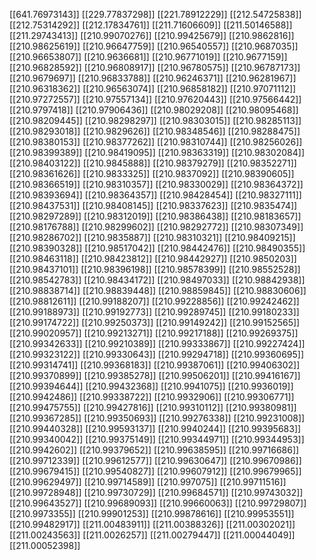[[641.76973143]]
[[229.77837298]]
[[221.78912229]]
[[212.54725838]]
[[212.75314292]]
[[212.17834761]]
[[211.71606609]]
[[211.50146588]]
[[211.29743413]]
[[210.99070276]]
[[210.99425679]]
[[210.9862816]]
[[210.98625619]]
[[210.96647759]]
[[210.96540557]]
[[210.9687035]]
[[210.96653807]]
[[210.9636681]]
[[210.96771019]]
[[210.9677159]]
[[210.96828592]]
[[210.96808917]]
[[210.96780575]]
[[210.96787173]]
[[210.9679697]]
[[210.96833788]]
[[210.96246371]]
[[210.96281967]]
[[210.96318362]]
[[210.96563074]]
[[210.96858182]]
[[210.97071112]]
[[210.97272557]]
[[210.97557134]]
[[210.97620443]]
[[210.97566442]]
[[210.9797418]]
[[210.97906436]]
[[210.98029208]]
[[210.98095468]]
[[210.98209445]]
[[210.98298297]]
[[210.98303015]]
[[210.98285113]]
[[210.98293018]]
[[210.9829626]]
[[210.98348546]]
[[210.98288475]]
[[210.98380153]]
[[210.98377262]]
[[210.98310744]]
[[210.98256026]]
[[210.98399389]]
[[210.98419095]]
[[210.98363319]]
[[210.98302084]]
[[210.98403122]]
[[210.9845888]]
[[210.98379279]]
[[210.98352271]]
[[210.98361626]]
[[210.9833325]]
[[210.9837092]]
[[210.98390605]]
[[210.98366519]]
[[210.98310357]]
[[210.98330029]]
[[210.98364372]]
[[210.98393694]]
[[210.98364357]]
[[210.98428454]]
[[210.98327111]]
[[210.98437531]]
[[210.98408145]]
[[210.98337623]]
[[210.9835474]]
[[210.98297289]]
[[210.98312019]]
[[210.98386438]]
[[210.98183657]]
[[210.98176788]]
[[210.98299602]]
[[210.98292772]]
[[210.98307349]]
[[210.98286702]]
[[210.9835887]]
[[210.98310321]]
[[210.98409215]]
[[210.98390328]]
[[210.98517042]]
[[210.98442476]]
[[210.98490355]]
[[210.98463118]]
[[210.98423812]]
[[210.98442927]]
[[210.9850203]]
[[210.98437101]]
[[210.98396198]]
[[210.98578399]]
[[210.98552528]]
[[210.98542783]]
[[210.98434172]]
[[210.98497033]]
[[210.98842938]]
[[210.98838714]]
[[210.98839448]]
[[210.98859845]]
[[210.98830606]]
[[210.98812611]]
[[210.99188207]]
[[210.99228856]]
[[210.99242462]]
[[210.99188973]]
[[210.99192773]]
[[210.99289745]]
[[210.99180233]]
[[210.99174722]]
[[210.99250373]]
[[210.99149242]]
[[210.99152565]]
[[210.99020957]]
[[210.99213271]]
[[210.99217188]]
[[210.99269375]]
[[210.99342633]]
[[210.99210389]]
[[210.99333867]]
[[210.99227424]]
[[210.99323122]]
[[210.99330643]]
[[210.99294718]]
[[210.99360695]]
[[210.99314741]]
[[210.99368183]]
[[210.99387061]]
[[210.99406302]]
[[210.99370899]]
[[210.99385278]]
[[210.99506201]]
[[210.99416167]]
[[210.99394644]]
[[210.99432368]]
[[210.9941075]]
[[210.9936019]]
[[210.9942486]]
[[210.99338722]]
[[210.9932906]]
[[210.99306771]]
[[210.99475755]]
[[210.99427816]]
[[210.99310112]]
[[210.99380981]]
[[210.99367285]]
[[210.99350693]]
[[210.99276338]]
[[210.99231008]]
[[210.99440328]]
[[210.99593137]]
[[210.9940244]]
[[210.99395683]]
[[210.99340042]]
[[210.99375149]]
[[210.99344971]]
[[210.99344953]]
[[210.9942602]]
[[210.99379652]]
[[210.99638595]]
[[210.99716686]]
[[210.99712339]]
[[210.99612577]]
[[210.99630647]]
[[210.99670986]]
[[210.99679415]]
[[210.99540827]]
[[210.99607912]]
[[210.99679965]]
[[210.99629497]]
[[210.99714589]]
[[210.997075]]
[[210.99711516]]
[[210.99728948]]
[[210.99730729]]
[[210.99684571]]
[[210.99743032]]
[[210.99643527]]
[[210.99689093]]
[[210.99660063]]
[[210.99729807]]
[[210.9973355]]
[[210.99901253]]
[[210.99878616]]
[[210.99953551]]
[[210.99482917]]
[[211.00483911]]
[[211.00388326]]
[[211.00302021]]
[[211.00243563]]
[[211.0026257]]
[[211.00279447]]
[[211.00044049]]
[[211.00052398]]